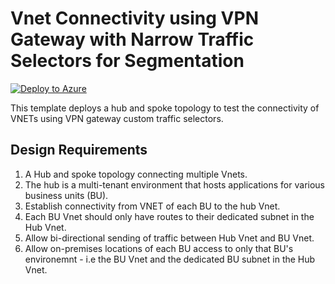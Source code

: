# Vnet Connectivity using VPN Gateway with Narrow Traffic Selectors for Segmentation

[![Deploy to Azure](https://aka.ms/deploytoazurebutton)](https%3A%2F%2Fraw.githubusercontent.com%2Fkayodenet%2Fazure%2Fmaster%2Fscenarios%2F01-vnet-vpn-policy%2Farm%2Fazuredeploy.json)

This template deploys a hub and spoke topology to test the connectivity of VNETs using VPN gateway custom traffic selectors.

## Design Requirements
1. A Hub and spoke topology connecting multiple Vnets.
2. The hub is a multi-tenant environment that hosts applications for various business units (BU).
3. Establish connectivity from VNET of each BU to the hub Vnet.
4. Each BU Vnet should only have routes to their dedicated subnet in the Hub Vnet.
5. Allow bi-directional sending of traffic between Hub Vnet and BU Vnet.
6. Allow on-premises locations of each BU access to only that BU's environemnt - i.e the BU Vnet and the dedicated BU subnet in the Hub Vnet.
